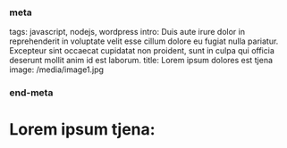 ### meta
tags: javascript, nodejs, wordpress
intro: Duis aute irure dolor in reprehenderit in voluptate velit esse cillum dolore eu fugiat nulla pariatur. Excepteur sint occaecat cupidatat non proident, sunt in culpa qui officia deserunt mollit anim id est laborum.
title: Lorem ipsum dolores est tjena
image: /media/image1.jpg
### end-meta

# Lorem ipsum tjena:
